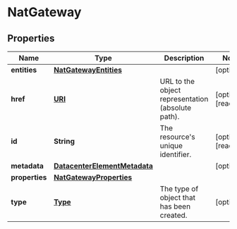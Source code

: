 

# NatGateway

## Properties

| Name | Type | Description | Notes |
| ------------ | ------------- | ------------- | ------------- |
| **entities** | [**NatGatewayEntities**](NatGatewayEntities.md) |  |  [optional] |
| **href** | [**URI**](URI.md) | URL to the object representation (absolute path). |  [optional] [readonly] |
| **id** | **String** | The resource&#39;s unique identifier. |  [optional] [readonly] |
| **metadata** | [**DatacenterElementMetadata**](DatacenterElementMetadata.md) |  |  [optional] |
| **properties** | [**NatGatewayProperties**](NatGatewayProperties.md) |  |  |
| **type** | [**Type**](Type.md) | The type of object that has been created. |  [optional] |


